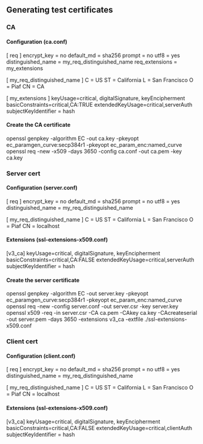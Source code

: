 
## Generating test certificates

### CA

#### Configuration (ca.conf)

[ req ]
encrypt_key = no
default_md = sha256
prompt = no
utf8 = yes
distinguished_name = my_req_distinguished_name
req_extensions = my_extensions

[ my_req_distinguished_name ]
C = US
ST = California
L = San Francisco
O  = Piaf
CN = CA

[ my_extensions ]
keyUsage=critical, digitalSignature, keyEncipherment
basicConstraints=critical,CA:TRUE
extendedKeyUsage=critical,serverAuth
subjectKeyIdentifier = hash

#### Create the CA certificate

openssl genpkey -algorithm EC -out ca.key -pkeyopt ec_paramgen_curve:secp384r1 -pkeyopt ec_param_enc:named_curve
openssl req -new -x509 -days 3650 -config ca.conf -out ca.pem -key ca.key

### Server cert

#### Configuration (server.conf)

[ req ]
encrypt_key = no
default_md = sha256
prompt = no
utf8 = yes
distinguished_name = my_req_distinguished_name

[ my_req_distinguished_name ]
C = US
ST = California
L = San Francisco
O  = Piaf
CN = localhost

#### Extensions (ssl-extensions-x509.conf)

[v3_ca]
keyUsage=critical, digitalSignature, keyEncipherment
basicConstraints=critical,CA:FALSE
extendedKeyUsage=critical,serverAuth
subjectKeyIdentifier = hash

#### Create the server certificate

openssl genpkey -algorithm EC -out server.key -pkeyopt ec_paramgen_curve:secp384r1 -pkeyopt ec_param_enc:named_curve
openssl req -new -config server.conf -out server.csr -key server.key
openssl x509 -req -in server.csr -CA ca.pem -CAkey ca.key -CAcreateserial -out server.pem -days 3650 -extensions v3_ca -extfile ./ssl-extensions-x509.conf

### Client cert

#### Configuration (client.conf)

[ req ]
encrypt_key = no
default_md = sha256
prompt = no
utf8 = yes
distinguished_name = my_req_distinguished_name

[ my_req_distinguished_name ]
C = US
ST = California
L = San Francisco
O  = Piaf
CN = localhost

#### Extensions (ssl-extensions-x509.conf)

[v3_ca]
keyUsage=critical, digitalSignature, keyEncipherment
basicConstraints=critical,CA:FALSE
extendedKeyUsage=critical,clientAuth
subjectKeyIdentifier = hash